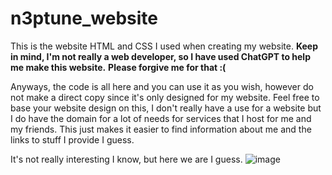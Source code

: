 # n3ptune_website
This is the website HTML and CSS I used when creating my website.
**Keep in mind, I'm not really a web developer, so I have used ChatGPT to help me make this website.**
__Please forgive me for that :(__

Anyways, the code is all here and you can use it as you wish, however do not make a direct copy since it's only designed for my website.
Feel free to base your website design on this, I don't really have a use for a website but I do have the domain for a lot of needs for services that I host
for me and my friends. This just makes it easier to find information about me and the links to stuff I provide I guess.

It's not really interesting I know, but here we are I guess.
![image](https://github.com/user-attachments/assets/778953e3-0ee1-4522-b6c1-696a42374412)

